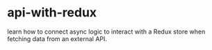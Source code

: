 # api-with-redux
learn how to connect async logic to interact with a Redux store when fetching data from an external API.
